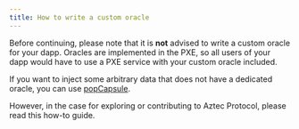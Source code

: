 ```yaml
---
title: How to write a custom oracle
---
```


Before continuing, please note that it is **not** advised to write a custom oracle for your dapp. Oracles are implemented in the PXE, so all users of your dapp would have to use a PXE service with your custom oracle included. 

If you want to inject some arbitrary data that does not have a dedicated oracle, you can use [popCapsule](../contracts/syntax/oracles.md#how-to-use-the-pop_capsule-oracle).

However, in the case for exploring or contributing to Aztec Protocol, please read this how-to guide.


